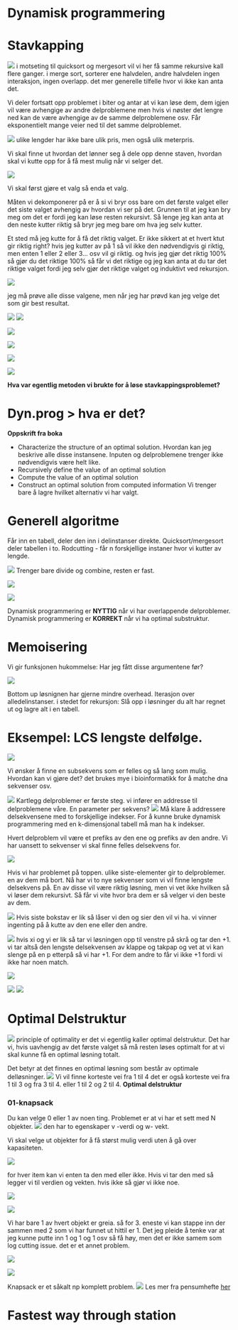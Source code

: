 # **Dynamisk programmering**

# **Stavkapping**

![](images20.png)
i motseting til quicksort og mergesort vil vi her få samme rekursive kall flere ganger.  i merge sort, sorterer ene halvdelen, andre halvdelen ingen interaksjon, ingen overlapp. det mer generelle tilfelle hvor vi ikke kan anta det.

Vi deler fortsatt opp problemet i biter og antar at vi kan løse dem, dem igjen vil være avhengige av andre delproblemene men hvis vi nøster det lengre ned kan de være avhengige av de samme delproblemene osv.
Får eksponentielt mange veier ned til det samme delproblemet.


![](images/21.png)
ulike lengder har ikke bare ulik pris, men også ulik meterpris.

Vi skal finne ut hvordan det lønner seg å dele opp denne staven, hvordan skal vi kutte opp for å få mest mulig når vi selger det.

![](images/22.png)

Vi skal først gjøre et valg så enda et valg.

Måten vi dekomponerer på er å si vi bryr oss bare om det første valget eller det siste valget avhengig av hvordan vi ser på det. 
Grunnen til at jeg kan bry meg om det er fordi jeg kan løse resten rekursivt. 
Så lenge jeg kan anta at den neste kutter riktig så bryr jeg meg bare om hva jeg selv kutter. 

Et sted må jeg kutte for å få det riktig valget.
Er ikke sikkert at et hvert ktut gir riktig right?
hvis jeg kutter av på 1 så vil ikke den nødvendigvis gi riktig, men enten 1 eller 2 eller 3... osv vil gi riktig. og hvis jeg gjør det riktig 100% så gjør du det riktige 100% så får vi det riktige og jeg kan anta at du tar det riktige valget fordi jeg selv gjør det riktige valget og induktivt ved rekursjon. 

![](images/23.png)

jeg må prøve alle disse valgene, men når jeg har prøvd kan jeg velge det som gir best resultat. 

![](images/24.png)
![](images/25.png)

![](images/26.png)

![](images/27.png)

![](images/28.png)

![](images/29.png)

**Hva var egentlig metoden vi brukte for å løse stavkappingsproblemet?**

# **Dyn.prog > hva er det?**
**Oppskrift fra boka**

- Characterize the structure of an optimal solution. Hvordan kan jeg beskrive alle disse instansene. Inputen og delproblemene trenger ikke nødvendigvis være helt like.
- Recursively define the value of an optimal solution
- Compute the value of an optimal solution
- Construct an optimal solution from computed information Vi trenger bare å lagre hvilket alternativ vi har valgt. 


# Generell algoritme

Får inn en tabell, deler den inn i delinstanser direkte. Quicksort/mergesort deler tabellen i to. Rodcutting - får n forskjellige instaner hvor vi kutter av lengde. 

![](images/30.png)
Trenger bare divide og combine, resten er fast.

![](images/31.png)

![](images/32.png)

Dynamisk programmering er **NYTTIG** når vi har overlappende delproblemer.
Dynamisk programmering er **KORREKT** når vi ha optimal substruktur.


# Memoisering

Vi gir funksjonen hukommelse: Har jeg fått disse argumentene før? 

![](images/33.png)

Bottom up løsnignen har gjerne mindre overhead. Iterasjon over alledelinstanser. i stedet for rekursjon: Slå opp i løsninger du alt har regnet ut og lagre alt i en tabell. 
# **Eksempel: LCS** lengste delfølge.

![](images/34.png)

Vi ønsker å finne en subsekvens som er felles og så lang som mulig. 
Hvordan kan vi gjøre det? det brukes mye i bioinformatikk for å matche dna sekvenser osv. 

![](images/35.png)
Kartlegg delproblemer er første steg. 
vi infører en addresse til delproblemene våre. En parameter per sekvens?
![](images/36.png)
Må klare å addressere delsekvensene med to forskjellige indekser.
For å kunne bruke dynamisk programmering med en k-dimensjonal tabell må man ha k indekser.

Hvert delproblem vil være et prefiks av den ene og prefiks av den andre. Vi har uansett to sekvenser vi skal finne felles delsekvens for. 

![](images/37.png)

Hvis vi har problemet på toppen.
ulike siste-elementer gir to delproblemer. en av dem må bort.
Nå har vi to nye sekvenser som vi vil finne lengste delsekvens på. En av disse vil være riktig løsning, men vi vet ikke hvilken så vi løser dem rekursivt. Så får vi vite hvor bra dem er så velger vi den beste av dem. 

![](images/38.png)
Hvis siste bokstav er lik så låser vi den og sier den vil vi ha. vi vinner ingenting på å kutte av den ene eller den andre. 

![](images/39.png)
hvis xi og yi er lik så tar vi løsningen opp til venstre på skrå og tar den +1. vi tar altså den lengste delsekvensen av klappe og takpap og vet at vi kan slenge på en p etterpå så vi har +1. For dem andre to får vi ikke +1 fordi vi ikke har noen match. 

![](images/40.png)

![](images/41.png)
![](images/42.png)


# **Optimal** **Delstruktur**
![](images/yolo.png)
principle of optimality er det vi egentlig kaller optimal delstruktur.
Det har vi, hvis uavhengig av det første valget så må resten løses optimalt for at vi skal kunne få en optimal løsning totalt.

Det betyr at det finnes en optimal løsning som består av optimale delløsninger.
![](images/1.png)
Vi vil finne korteste vei fra 1 til 4
det er også korteste vei fra 1 til 3 og fra 3 til 4.
eller 1 til 2 og 2 til 4.
**Optimal delstruktur**

### 01-knapsack
Du kan velge 0 eller 1 av noen ting. Problemet er at vi har et sett med N objekter. 
![](images/2.png)
den har to egenskaper v -verdi og w- vekt.

Vi skal velge ut objekter for å få størst mulig verdi uten å gå over kapasiteten. 

![](images/3.png)

for hver item kan vi enten ta den med eller ikke. Hvis vi tar den med så legger vi til verdien og vekten. hvis ikke så gjør vi ikke noe. 

![](images/4.png)

![](images/5.png)

Vi har bare 1 av hvert objekt er greia. så for 3. eneste vi kan stappe inn der sammen med 2 som vi har funnet ut hittil er 1. 
Det jeg pleide å tenke var at jeg kunne putte inn 1 og 1 og 1 osv så få høy, men det er ikke samem som log cutting issue. det er et annet problem. 


![](images/6.png)

![](images/7.png)

Knapsack er et såkalt np komplett problem.
![](images/8.png)
Les mer fra pensumhefte [her](../pensumhefte.md#Appendiks-D)

# Fastest way through station

